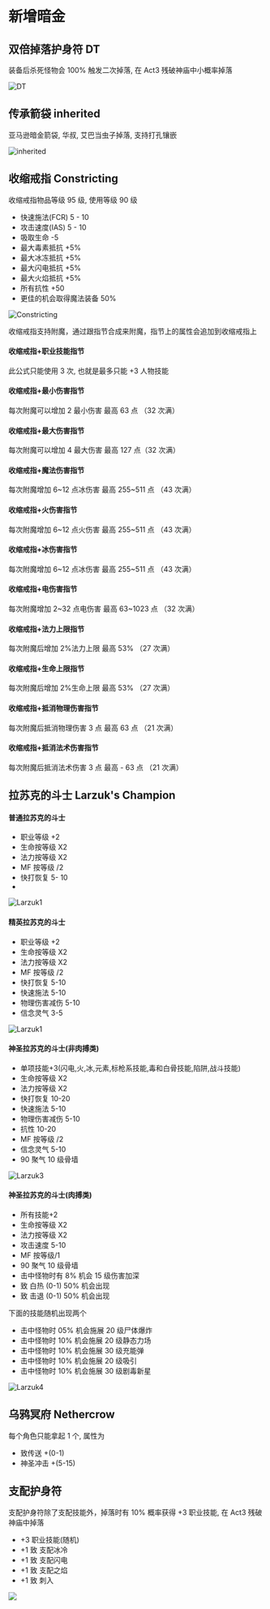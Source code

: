 # 新增暗金

## 双倍掉落护身符 DT

装备后杀死怪物会 100% 触发二次掉落, 在 Act3 残破神庙中小概率掉落

![DT](/assets/item-dt.png)

## 传承箭袋 inherited

亚马逊暗金箭袋, 华叔, 艾巴当虫子掉落, 支持打孔镶嵌

![inherited](/assets/item-inherited.png)

## 收缩戒指 Constricting

收缩戒指物品等级 95 级, 使用等级 90 级

- 快速施法(FCR) 5 - 10
- 攻击速度(IAS) 5 - 10
- 吸取生命 -5
- 最大毒素抵抗 +5%
- 最大冰冻抵抗 +5%
- 最大闪电抵抗 +5%
- 最大火焰抵抗 +5%
- 所有抗性 +50
- 更佳的机会取得魔法装备 50%

![Constricting](/assets/item-Constricting.png)

收缩戒指支持附魔，通过跟指节合成来附魔，指节上的属性会追加到收缩戒指上

#### 收缩戒指+职业技能指节

此公式只能使用 3 次, 也就是最多只能 +3 人物技能

#### 收缩戒指+最小伤害指节

每次附魔可以增加 2 最小伤害 最高 63 点 （32 次满）

#### 收缩戒指+最大伤害指节

每次附魔可以增加 4 最大伤害 最高 127 点（32 次满）

#### 收缩戒指+魔法伤害指节

每次附魔增加 6~12 点冰伤害 最高 255~511 点 （43 次满）

#### 收缩戒指+火伤害指节

每次附魔增加 6~12 点火伤害 最高 255~511 点 （43 次满）

#### 收缩戒指+冰伤害指节

每次附魔增加 6~12 点冰伤害 最高 255~511 点 （43 次满）

#### 收缩戒指+电伤害指节

每次附魔增加 2~32 点电伤害 最高 63~1023 点 （32 次满）

#### 收缩戒指+法力上限指节

每次附魔后增加 2%法力上限 最高 53% （27 次满）

#### 收缩戒指+生命上限指节

每次附魔后增加 2%生命上限 最高 53% （27 次满）

#### 收缩戒指+抵消物理伤害指节

每次附魔后抵消物理伤害 3 点 最高 63 点 （21 次满）

#### 收缩戒指+抵消法术伤害指节

每次附魔后抵消法术伤害 3 点 最高 - 63 点 （21 次满）

## 拉苏克的斗士 Larzuk's Champion

#### 普通拉苏克的斗士

- 职业等级 +2
- 生命按等级 X2
- 法力按等级 X2
- MF 按等级 /2
- 快打恢复 5- 10
-

![Larzuk1](/assets/item-Larzuk's-Champion1.png)

#### 精英拉苏克的斗士

- 职业等级 +2
- 生命按等级 X2
- 法力按等级 X2
- MF 按等级 /2
- 快打恢复 5-10
- 快速施法 5-10
- 物理伤害减伤 5-10
- 信念灵气 3-5

![Larzuk1](/assets/item-Larzuk's-Champion2.png)

#### 神圣拉苏克的斗士(非肉搏类)

- 单项技能+3(闪电,火,冰,元素,标枪系技能,毒和白骨技能,陷阱,战斗技能)
- 生命按等级 X2
- 法力按等级 X2
- 快打恢复 10-20
- 快速施法 5-10
- 物理伤害减伤 5-10
- 抗性 10-20
- MF 按等级 /2
- 信念灵气 5-10
- 90 聚气 10 级骨墙

![Larzuk3](/assets/item-Larzuk's-Champion3.png)

#### 神圣拉苏克的斗士(肉搏类)

- 所有技能+2
- 生命按等级 X2
- 法力按等级 X2
- 攻击速度 5-10
- MF 按等级/1
- 90 聚气 10 级骨墙
- 击中怪物时有 8% 机会 15 级伤害加深
- 致 白热 (0-1) 50% 机会出现
- 致 击退 (0-1) 50% 机会出现

下面的技能随机出现两个

- 击中怪物时 05% 机会施展 20 级尸体爆炸
- 击中怪物时 10% 机会施展 20 级静态力场
- 击中怪物时 10% 机会施展 30 级充能弹
- 击中怪物时 10% 机会施展 20 级吸引
- 击中怪物时 10% 机会施展 30 级剧毒新星

![Larzuk4](/assets/item-Larzuk's-Champion4.png)

## 乌鸦冥府 Nethercrow

每个角色只能拿起 1 个, 属性为

- 致传送 +(0-1)
- 神圣冲击 +(5-15)

## 支配护身符

支配护身符除了支配技能外，掉落时有 10% 概率获得 +3 职业技能, 在 Act3 残破神庙中掉落

- +3 职业技能(随机)
- +1 致 支配冰冷
- +1 致 支配闪电
- +1 致 支配之焰
- +1 致 刺入

![](/assets/item-zhipei4.png)

